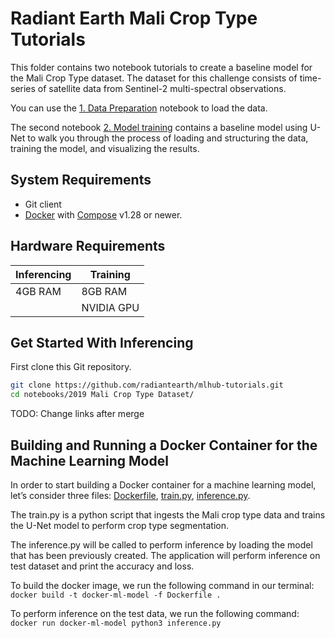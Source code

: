 # Radiant Earth Mali Crop Type Tutorials

This folder contains two notebook tutorials to create a baseline model for the Mali Crop Type dataset. The dataset for this challenge consists of time-series of satellite data from Sentinel-2 multi-spectral observations.

You can use the [1. Data Preparation](https://github.com/radiantearth/mlhub-tutorials/blob/mali-crop-type/notebooks/2019%20Mali%20Crop%20Type%20Dataset/1.%20Data%20Preparation.ipynb) notebook to load the data. 

The second notebook [2. Model training](https://github.com/radiantearth/mlhub-tutorials/blob/mali-crop-type/notebooks/2019%20Mali%20Crop%20Type%20Dataset/2.%20Model%20Training.ipynb) contains a baseline model using U-Net to walk you through the process of loading and structuring the data, training the model, and visualizing the results.


## System Requirements

* Git client
* [Docker](https://www.docker.com/) with
    [Compose](https://docs.docker.com/compose/) v1.28 or newer.

## Hardware Requirements

|Inferencing|Training|
|-----------|--------|
|  4GB RAM  | 8GB RAM|
|           | NVIDIA GPU |

## Get Started With Inferencing

First clone this Git repository.
```bash
git clone https://github.com/radiantearth/mlhub-tutorials.git
cd notebooks/2019 Mali Crop Type Dataset/
```
TODO: Change links after merge

## Building and Running a Docker Container for the Machine Learning Model
In order to start building a Docker container for a machine learning model, let’s consider three files: [Dockerfile](https://github.com/radiantearth/mlhub-tutorials/blob/mali-crop-type/notebooks/2019%20Mali%20Crop%20Type%20Dataset/Dockerfile), [train.py](https://github.com/radiantearth/mlhub-tutorials/blob/mali-crop-type/notebooks/2019%20Mali%20Crop%20Type%20Dataset/train.py), [inference.py](https://github.com/radiantearth/mlhub-tutorials/blob/mali-crop-type/notebooks/2019%20Mali%20Crop%20Type%20Dataset/inference.py).

The train.py is a python script that ingests the Mali crop type data and trains the U-Net model to perform crop type segmentation.


The inference.py will be called to perform inference by loading the model that has been previously created. The application will perform inference on test dataset and print the accuracy and loss.


To build the docker image, we run the following command in our terminal:
`docker build -t docker-ml-model -f Dockerfile .`


To perform inference on the test data, we run the following command:
`docker run docker-ml-model python3 inference.py`
